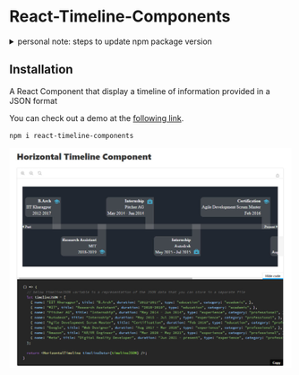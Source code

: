 # React-Timeline-Components

<details>
    <summary>personal note: steps to update npm package version</summary>
    
```
npm version patch
git push --tags
```

after running the above commands in terminal, create a [new release](./React-Timeline-Components/releases/new) in github to trigger the [Github Actions workflow](https://github.com/AnweshGangula/React-Timeline-Components/actions/workflows/npm_publish.yml) to update the package in npm
</details>


## Installation

A React Component that display a timeline of information provided in a JSON format

You can check out a demo at the [following link](https://anweshgangula.github.io/React-Timeline-Components).

```bash
npm i react-timeline-components
```

![Horizontal Timeline Component with code example](./GitHub_Assets/Horizontal_Timeline_Component.jpg)
